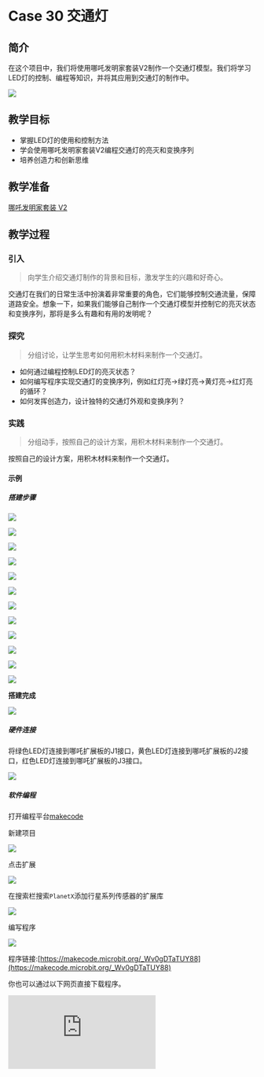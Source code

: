 ﻿---
sidebar_position: 31
---

# Case 30 交通灯

## 简介

在这个项目中，我们将使用哪吒发明家套装V2制作一个交通灯模型。我们将学习LED灯的控制、编程等知识，并将其应用到交通灯的制作中。

![](https://wiki-media-ef.oss-cn-hongkong.aliyuncs.com//images/nezha-inventors-kit-v2-case-30-01.png)

## 教学目标

- 掌握LED灯的使用和控制方法
- 学会使用哪吒发明家套装V2编程交通灯的亮灭和变换序列
- 培养创造力和创新思维

## 教学准备

[哪吒发明家套装 V2](https://www.elecfreaks.com/nezha-inventor-s-kit-v2-for-micro-bit.html)



## 教学过程

### 引入

>向学生介绍交通灯制作的背景和目标，激发学生的兴趣和好奇心。

交通灯在我们的日常生活中扮演着非常重要的角色，它们能够控制交通流量，保障道路安全。想象一下，如果我们能够自己制作一个交通灯模型并控制它的亮灭状态和变换序列，那将是多么有趣和有用的发明呢？

### 探究

>分组讨论，让学生思考如何用积木材料来制作一个交通灯。

- 如何通过编程控制LED灯的亮灭状态？
- 如何编写程序实现交通灯的变换序列，例如红灯亮->绿灯亮->黄灯亮->红灯亮的循环？
- 如何发挥创造力，设计独特的交通灯外观和变换序列？

### 实践

>分组动手，按照自己的设计方案，用积木材料来制作一个交通灯。

按照自己的设计方案，用积木材料来制作一个交通灯。



#### 示例

##### 搭建步骤

![](https://wiki-media-ef.oss-cn-hongkong.aliyuncs.com//images/nezha-inventors-kit-v2-step-30-01.png)

![](https://wiki-media-ef.oss-cn-hongkong.aliyuncs.com//images/nezha-inventors-kit-v2-step-30-02.png)

![](https://wiki-media-ef.oss-cn-hongkong.aliyuncs.com//images/nezha-inventors-kit-v2-step-30-03.png)

![](https://wiki-media-ef.oss-cn-hongkong.aliyuncs.com//images/nezha-inventors-kit-v2-step-30-04.png)

![](https://wiki-media-ef.oss-cn-hongkong.aliyuncs.com//images/nezha-inventors-kit-v2-step-30-05.png)

![](https://wiki-media-ef.oss-cn-hongkong.aliyuncs.com//images/nezha-inventors-kit-v2-step-30-06.png)

![](https://wiki-media-ef.oss-cn-hongkong.aliyuncs.com//images/nezha-inventors-kit-v2-step-30-07.png)

![](https://wiki-media-ef.oss-cn-hongkong.aliyuncs.com//images/nezha-inventors-kit-v2-step-30-08.png)

![](https://wiki-media-ef.oss-cn-hongkong.aliyuncs.com//images/nezha-inventors-kit-v2-step-30-09.png)

![](https://wiki-media-ef.oss-cn-hongkong.aliyuncs.com//images/nezha-inventors-kit-v2-step-30-10.png)

![](https://wiki-media-ef.oss-cn-hongkong.aliyuncs.com//images/nezha-inventors-kit-v2-step-30-11.png)

![](https://wiki-media-ef.oss-cn-hongkong.aliyuncs.com//images/nezha-inventors-kit-v2-step-30-12.png)

**搭建完成**

![](https://wiki-media-ef.oss-cn-hongkong.aliyuncs.com//images/nezha-inventors-kit-v2-case-30-01.png)

##### 硬件连接

将绿色LED灯连接到哪吒扩展板的J1接口，黄色LED灯连接到哪吒扩展板的J2接口，红色LED灯连接到哪吒扩展板的J3接口。

![](https://wiki-media-ef.oss-cn-hongkong.aliyuncs.com//images/nezha-inventors-kit-v2-case-30-02.png)

##### 软件编程

打开编程平台[makecode](https://makecode.microbit.org/#)

新建项目

![](https://wiki-media-ef.oss-cn-hongkong.aliyuncs.com//images/nezha-inventors-kit-v2-case-19-03.png)

点击扩展

![](https://wiki-media-ef.oss-cn-hongkong.aliyuncs.com//images/nezha-inventors-kit-v2-case-19-04.png)


在搜索栏搜索`PlanetX`添加行星系列传感器的扩展库

![](https://wiki-media-ef.oss-cn-hongkong.aliyuncs.com//images/nezha-inventors-kit-v2-case-19-05.png)


编写程序

![](https://wiki-media-ef.oss-cn-hongkong.aliyuncs.com//images/nezha-inventors-kit-v2-case-30-07.png)


程序链接:[https://makecode.microbit.org/_Wv0gDTaTUY88](https://makecode.microbit.org/_Wv0gDTaTUY88)

你也可以通过以下网页直接下载程序。

<div
    style={{
        position: 'relative',
        paddingBottom: '60%',
        overflow: 'hidden',
    }}
>
    <iframe
        src="https://makecode.microbit.org/_Wv0gDTaTUY88"
        frameborder="0"
        sandbox="allow-popups allow-forms allow-scripts allow-same-origin"
        style={{
            position: 'absolute',
            width: '100%',
            height: '100%',
        }}
    />
</div>



### 展示

>分组展示，比较各组的成果和效果。

#### 示例案例效果

绿灯亮5秒，红灯亮5秒，交替亮起，每次切换中间黄灯亮2秒。

![](https://wiki-media-ef.oss-cn-hongkong.aliyuncs.com//images/nezha-inventors-kit-v2-case-30.gif)

### 反思

>分组分享，让每组的学生分享自己的制作过程和心得，总结自己遇到的问题和解决办法，评价自己的优点和不足。
